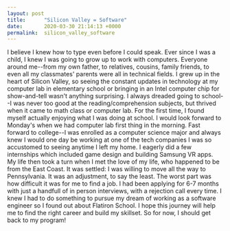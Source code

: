 ```yaml
---
layout: post
title:      "Silicon Valley = Software"
date:       2020-03-30 21:14:13 +0000
permalink:  silicon_valley_software
---
```



I believe I knew how to type even before I could speak. Ever since I was a child, I knew I was going to grow up to work with computers. Everyone around me--from my own father, to relatives, cousins, family friends, to even all my classmates' parents were all in technical fields. I grew up in the heart of Silicon Valley, so seeing the constant updates in  technology at my computer lab in elementary school or bringing in an Intel computer chip for show-and-tell wasn't anything surprising. I always dreaded going to school--I was never too good at the reading/comprehension subjects, but thrived when it came to math class or computer lab. For the first time, I found myself actually enjoying what I was doing at school. I would look forward to Monday's when we had computer lab first thing in the morning. Fast forward to college--I was enrolled as a computer science major and always knew I would one day be working at one of the tech companies I was so accustomed to seeing anytime I left my home. I eagerly did a few internships which included game design and building Samsung VR apps. My life then took a turn when I met the love of my life, who happened to be from the East Coast. It was settled: I was willing to move all the way to Pennsylvania. It was an adjustment, to say the least. The worst part was how difficult it was for me to find a job. I had been applying for 6-7 months with just a handfull of in person interviews, with a rejection call every time. I knew I had to do something to pursue my dream of working as a software engineer so I found out about Flatiron School. I hope this journey will help me to find the right career and build my skillset. So for now, I should get back to my program!

